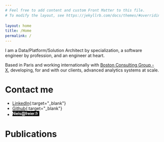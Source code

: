 ```yaml
---
# Feel free to add content and custom Front Matter to this file.
# To modify the layout, see https://jekyllrb.com/docs/themes/#overriding-theme-defaults

layout: home
title: /Home
permalink: /
---
```


I am a Data/Platform/Solution Architect by specialization, a software engineer by profession, and an engineer at heart.

Based in Paris and working internationally with [Boston Consulting Group - X](https://www.bcg.com/x), developing, for and with our clients, advanced analytics systems at scale.


# Contact me

- [LinkedIn](https://www.linkedin.com/in/nielsfreier/){:target="_blank"}
- [Github](https://github.com/stumpyfr){:target="_blank"}
- ![email](/assets/email.png)

# Publications